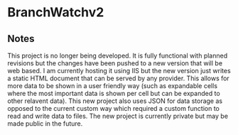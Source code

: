 # BranchWatchv2
## Notes
This project is no longer being developed. It is fully functional with planned revisions but the changes have been pushed to a new version that will be web based. I am currently hosting it using IIS but the new version just writes a static HTML document that can be served by any provider. This allows for more data to be shown in a user friendly way (such as expandable cells where the most important data is shown per cell but can be expanded to other relavent data). This new project also uses JSON for data storage as opposed to the current custom way which required a custom function to read and write data to files. The new project is currently private but may be made public in the future.